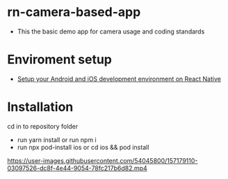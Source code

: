 # rn-camera-based-app

- This the basic demo app for camera usage and coding standards

# Enviroment setup

- [Setup your Android and iOS development environment on React Native](https://reactnative.dev/docs/environment-setup)

# Installation

cd in to repository folder

- run yarn install or run npm i
- run npx pod-install ios or cd ios && pod install


https://user-images.githubusercontent.com/54045800/157179110-03097526-dc8f-4e44-9054-78fc217b6d82.mp4

